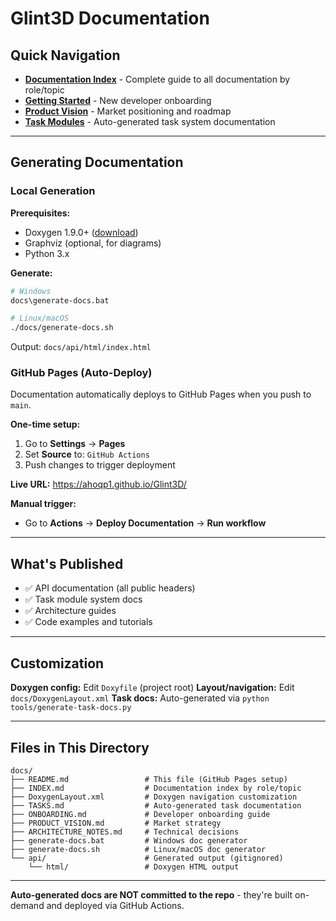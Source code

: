 # Glint3D Documentation

## Quick Navigation

- **[Documentation Index](INDEX.md)** - Complete guide to all documentation by role/topic
- **[Getting Started](ONBOARDING.md)** - New developer onboarding
- **[Product Vision](PRODUCT_VISION.md)** - Market positioning and roadmap
- **[Task Modules](TASKS.md)** - Auto-generated task system documentation

---

## Generating Documentation

### Local Generation

**Prerequisites:**
- Doxygen 1.9.0+ ([download](https://www.doxygen.nl/download.html))
- Graphviz (optional, for diagrams)
- Python 3.x

**Generate:**
```bash
# Windows
docs\generate-docs.bat

# Linux/macOS
./docs/generate-docs.sh
```

Output: `docs/api/html/index.html`

### GitHub Pages (Auto-Deploy)

Documentation automatically deploys to GitHub Pages when you push to `main`.

**One-time setup:**
1. Go to **Settings** → **Pages**
2. Set **Source** to: `GitHub Actions`
3. Push changes to trigger deployment

**Live URL:** https://ahoqp1.github.io/Glint3D/

**Manual trigger:**
- Go to **Actions** → **Deploy Documentation** → **Run workflow**

---

## What's Published

- ✅ API documentation (all public headers)
- ✅ Task module system docs
- ✅ Architecture guides
- ✅ Code examples and tutorials

---

## Customization

**Doxygen config:** Edit `Doxyfile` (project root)
**Layout/navigation:** Edit `docs/DoxygenLayout.xml`
**Task docs:** Auto-generated via `python tools/generate-task-docs.py`

---

## Files in This Directory

```
docs/
├── README.md                 # This file (GitHub Pages setup)
├── INDEX.md                  # Documentation index by role/topic
├── DoxygenLayout.xml         # Doxygen navigation customization
├── TASKS.md                  # Auto-generated task documentation
├── ONBOARDING.md             # Developer onboarding guide
├── PRODUCT_VISION.md         # Market strategy
├── ARCHITECTURE_NOTES.md     # Technical decisions
├── generate-docs.bat         # Windows doc generator
├── generate-docs.sh          # Linux/macOS doc generator
└── api/                      # Generated output (gitignored)
    └── html/                 # Doxygen HTML output
```

---

**Auto-generated docs are NOT committed to the repo** - they're built on-demand and deployed via GitHub Actions.
